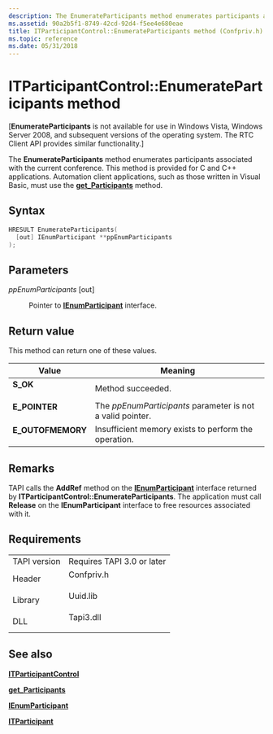 ```yaml
---
description: The EnumerateParticipants method enumerates participants associated with the current conference.
ms.assetid: 90a2b5f1-8749-42cd-92d4-f5ee4e680eae
title: ITParticipantControl::EnumerateParticipants method (Confpriv.h)
ms.topic: reference
ms.date: 05/31/2018
---
```


# ITParticipantControl::EnumerateParticipants method

\[**EnumerateParticipants** is not available for use in Windows Vista, Windows Server 2008, and subsequent versions of the operating system. The RTC Client API provides similar functionality.\]

The **EnumerateParticipants** method enumerates participants associated with the current conference. This method is provided for C and C++ applications. Automation client applications, such as those written in Visual Basic, must use the [**get\_Participants**](itparticipantcontrol-get-participants.md) method.

## Syntax


```C++
HRESULT EnumerateParticipants(
  [out] IEnumParticipant **ppEnumParticipants
);
```



## Parameters

<dl> <dt>

*ppEnumParticipants* \[out\]
</dt> <dd>

Pointer to [**IEnumParticipant**](ienumparticipant.md) interface.

</dd> </dl>

## Return value

This method can return one of these values.



| Value                                                                                         | Meaning                                                               |
|-----------------------------------------------------------------------------------------------|-----------------------------------------------------------------------|
| <dl> <dt>**S\_OK**</dt> </dl>          | Method succeeded.<br/>                                          |
| <dl> <dt>**E\_POINTER**</dt> </dl>     | The *ppEnumParticipants* parameter is not a valid pointer.<br/> |
| <dl> <dt>**E\_OUTOFMEMORY**</dt> </dl> | Insufficient memory exists to perform the operation.<br/>       |



 

## Remarks

TAPI calls the **AddRef** method on the [**IEnumParticipant**](ienumparticipant.md) interface returned by **ITParticipantControl::EnumerateParticipants**. The application must call **Release** on the **IEnumParticipant** interface to free resources associated with it.

## Requirements



|                         |                                                                                       |
|-------------------------|---------------------------------------------------------------------------------------|
| TAPI version<br/> | Requires TAPI 3.0 or later<br/>                                                 |
| Header<br/>       | <dl> <dt>Confpriv.h</dt> </dl> |
| Library<br/>      | <dl> <dt>Uuid.lib</dt> </dl>   |
| DLL<br/>          | <dl> <dt>Tapi3.dll</dt> </dl>  |



## See also

<dl> <dt>

[**ITParticipantControl**](itparticipantcontrol.md)
</dt> <dt>

[**get\_Participants**](itparticipantcontrol-get-participants.md)
</dt> <dt>

[**IEnumParticipant**](ienumparticipant.md)
</dt> <dt>

[**ITParticipant**](itparticipant.md)
</dt> </dl>

 

 




